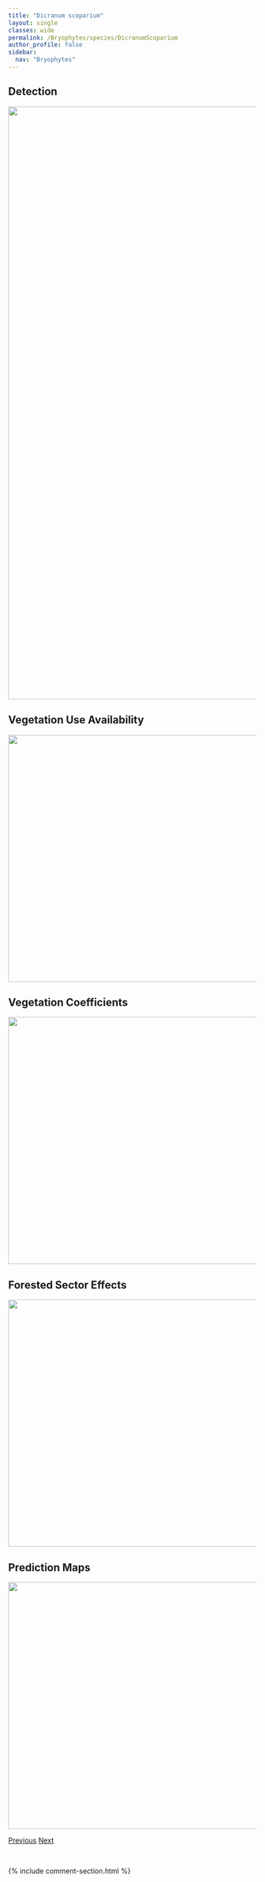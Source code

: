 ```yaml
---
title: "Dicranum scoparium"
layout: single
classes: wide
permalink: /Bryophytes/species/DicranumScoparium
author_profile: false
sidebar:
  nav: "Bryophytes"
---
```


<h2>Detection</h2>

<a href="https://drive.google.com/uc?export=view&id=1C40WKQ0mV8KFFbSXtafSFPbte0V0NCN5">
<img src="https://drive.google.com/uc?export=view&id=1C40WKQ0mV8KFFbSXtafSFPbte0V0NCN5" height = "1200" width = "800">
</a>


<h2>Vegetation Use Availability</h2>

<a href="https://drive.google.com/uc?export=view&id=14UV_9z5mq5iLZM6qrJEWIqB4XqmR70r0">
<img src="https://drive.google.com/uc?export=view&id=14UV_9z5mq5iLZM6qrJEWIqB4XqmR70r0" height = "500" width = "1000">
</a>


<h2>Vegetation Coefficients</h2>

<a href="https://drive.google.com/uc?export=view&id=16C85rpsMkRcF4BGBFy8315R1PBf1m7gt">
<img src="https://drive.google.com/uc?export=view&id=16C85rpsMkRcF4BGBFy8315R1PBf1m7gt" height = "500" width = "1000">
</a>


<h2>Forested Sector Effects</h2>

<a href="https://drive.google.com/uc?export=view&id=1uPlphRCDVtRJuII6jUSrPp3cfRv2BioR">
<img src="https://drive.google.com/uc?export=view&id=1uPlphRCDVtRJuII6jUSrPp3cfRv2BioR" height = "500" width = "1000">
</a>


<h2>Prediction Maps</h2>

<a href="https://drive.google.com/uc?export=view&id=1nEitteso0z8Ay3e0tbCZbtgcPLrPQZVx">
<img src="https://drive.google.com/uc?export=view&id=1nEitteso0z8Ay3e0tbCZbtgcPLrPQZVx" height = "500" width = "1000">
</a>


<a href="/DevelopmentWebsite/Bryophytes/species/DicranumPolysetum" class="pagination--pager" title="Dicranum polysetum">Previous</a> <a href="/DevelopmentWebsite/Bryophytes/species/DicranumSpadiceum" class="pagination--pager" title="Dicranum spadiceum">Next</a>

<p>&nbsp;</p>

{% include comment-section.html %}
